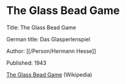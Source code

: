 # The Glass Bead Game

Title: The Glass Bead Game

German title: Das Glasperlenspiel

Author: [[/Person/Hermann Hesse]]

Published: 1943

[The Glass Bead Game](https://en.wikipedia.org/wiki/The_Glass_Bead_Game) (Wikipedia)